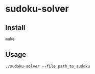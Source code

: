 # sudoku-solver

## Install

```console
make
```

## Usage

```console
./sudoku-solver --file path_to_sudoku
```
